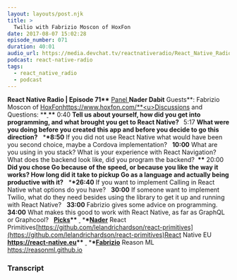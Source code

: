 ```yaml
---
layout: layouts/post.njk
title: >
  Twilio with Fabrizio Moscon of HoxFon
date: 2017-08-07 15:02:28
episode_number: 071
duration: 40:01
audio_url: https://media.devchat.tv/reactnativeradio/React_Native_Radio_Episode_71.mp3
podcast: react-native-radio
tags:
  - react_native_radio
  - podcast
---
```


**React Native Radio | Episode 71\*\*** <u>Panel </u> **Nader Dabit** Guests**: Fabrizio Moscon of [HoxFon](https://www.hoxfon.com/)https://www.hoxfon.com/**<u>Discussions and Questions:</u> \***\*<u> </u>\*\*** 0:40 **Tell us about yourself, how did you get into programming, and what brought you get to React Native? &nbsp;** 5:17 **What were you doing before you created this app and before you decide to go this direction?** &nbsp; \***\*8:50** If you did not use React Native what would have been you second choice, maybe a Cordova implementation? &nbsp; **10:00** What are you using in you stack? What is your experience with React Navigation? What does the backend look like, did you program the backend? **&nbsp;\*\*** 20:00 **Did you chose Go because of the speed, or because you like the way it works? How long did it take to pickup Go as a language and actually being productive with it?** &nbsp; \***\*26:40** If you want to implement Calling in React Native what options do you have? &nbsp; **30:00** If someone want to implement Twilio, what do they need besides using the library to get it up and running with React Native? &nbsp; **33:00** Fabrizio gives some advice on programming. &nbsp; **34:00** What makes this good to work with React Native, as far as GraphQL or Graphcool? &nbsp; **<u>Picks</u>\*\*** <u> </u> \***\*<u>Nader</u>** React Primitives[https://github.com/lelandrichardson/react-primitives](https://github.com/lelandrichardson/react-primitives)React Native EU **<u>https://react-native.eu</u>\*\*** <u> </u> \***\*<u>Fabrizio</u>** Reason ML https://reasonml.github.io

### Transcript

